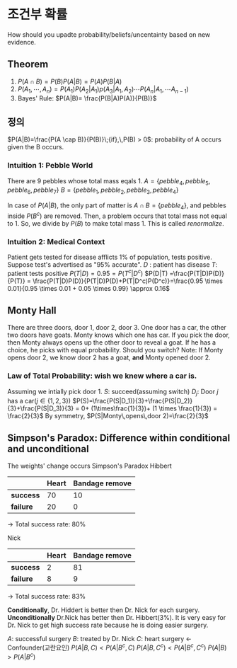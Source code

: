 # 조건부 확률
How should you upadte probability/beliefs/uncentainty based on new evidence.

## Theorem
1. $P(A \cap B) = P(B)P(A|B) = P(A)P(B|A)$
2. $P(A_1, \cdots, A_n) = P(A_1)P(A_2|A_1)p(A_3|A_1,A_2) \cdots P(A_n|A_1, \cdots A_{n-1})$
3. Bayes' Rule: $P(A|B)= \frac{P(B|A)P(A)}{P(B)}$
## 정의
$P(A|B)=\frac{P(A \cap B)}{P(B)}\;{if},\,P(B) > 0$: probability of A occurs given the B occurs. 

### Intuition 1: Pebble World

There are 9 pebbles whose total mass eqals 1.
$A=\{{pebble}_4, {pebble}_5, {pebble}_6, {pebble}_7\}$
$B=\{{pebble}_1, {pebble}_2, {pebble}_3, {pebble}_4\}$ 

In case of $P(A|B)$, the only part of matter is $A \cap B = \{ {pebble}_4\}$, and pebbles inside $P(B^c)$ are removed. Then, a problem occurs that total mass not equal to 1. So, we divide by $P(B)$ to make total mass 1. This is called _renormalize_.

### Intuition 2: Medical Context
Patient gets tested for disease afflicts 1% of population, tests positive. Suppose test's advertised as "95% accurate".
$D$ : patient has disease
$T$: patient tests positive
$P(T|D) = 0.95 = P(T^c|D^c)$
$P(D|T) =\frac{P(T|D)P(D)}{P(T)} = \frac{P(T|D)P(D)}{P(T|D)P(D)+P(T|D^c)P(D^c)}=\frac{0.95 \times 0.01}{0.95 \times 0.01 + 0.05 \times 0.99} \approx 0.16$

## Monty Hall
There are three doors, door 1, door 2, door 3. One door has a car, the other two doors have goats. Monty knows which one has car. If you pick the door, then Monty always opens up the other door to reveal a goat. If he has a choice, he picks with equal probability. Should you switch?
Note: If Monty opens door 2, we know door 2 has a goat, **and** Monty opened door 2.

### Law of Total Probability: wish we knew where a car is.
Assuming we intially pick door 1.
$S$: succeed(assuming switch)
$D_j$: Door $j$ has a car($j \in \{1, 2, 3\})$
$P(S)=\frac{P(S|D_1)}{3}+\frac{P(S|D_2)}{3}+\frac{P(S|D_3)}{3} = 0+ (1\times\frac{1}{3})+ (1 \times \frac{1}{3}) = \frac{2}{3}$
By symmetry, $P(S|Monty\,opens\,door 2)=\frac{2}{3}$

## Simpson's Paradox: Difference within conditional and unconditional
The weights' change occurs Simpson's Paradox 
Hibbert

| |Heart|Bandage remove|
|---|---|---|
|**success**|70|10|
|**failure**|20|0|
-> Total success rate: 80%

Nick

| |Heart|Bandage remove|
|---|---|---|
|**success**|2|81|
|**failure**|8|9|
-> Total success rate: 83%

**Conditionally**, Dr. Hiddert is better then Dr. Nick for each surgery. **Unconditionally** Dr.Nick has better then Dr. Hibbert(3%). It is very easy for Dr. Nick to get high success rate because he is doing easier surgery.

$A$: successful surgery
$B$: treated by Dr. Nick
$C$: heart surgery <- Confounder(교란요인)
$P(A|B,C) < P(A|B^c,C)$
$P(A|B,C^c) < P(A|B^c,C^c)$
$P(A|B) > P(A|B^c)$
